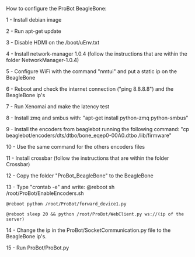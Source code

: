 How to configure the ProBot BeagleBone:

1 - Install debian image

2 - Run apt-get update

3 - Disable HDMI on the /boot/uEnv.txt

4 - Install network-manager 1.0.4 (follow the instructions that are within the folder NetworkManager-1.0.4)

5 - Configure WiFi with the command "nmtui" and put a static ip on the BeagleBone

6 - Reboot and check the internet connection ("ping 8.8.8.8") and the BeagleBone ip's

7 - Run Xenomai and make the latency test

8 - Install zmq and smbus with: "apt-get install python-zmq python-smbus"

9 - Install the encoders from beaglebot running the following command: 
	"cp beaglebot/encoders/dts/dtbo/bone_eqep0-00A0.dtbo /lib/firmware"

10 - Use the same command for the others encoders files

11 - Install crossbar (follow the instructions that are within the folder Crossbar)

12 - Copy the folder "ProBot_BeagleBone" to the BeagleBone

13 - Type "crontab -e" and write:
	@reboot sh /root/ProBot/EnableEncoders.sh
	
	@reboot python /root/ProBot/forward_device1.py
	
	@reboot sleep 20 && python /root/ProBot/WebClient.py ws://(ip of the server)
	
14 - Change the ip in the ProBot/SocketCommunication.py file to the BeagleBone ip's.

15 - Run ProBot/ProBot.py
